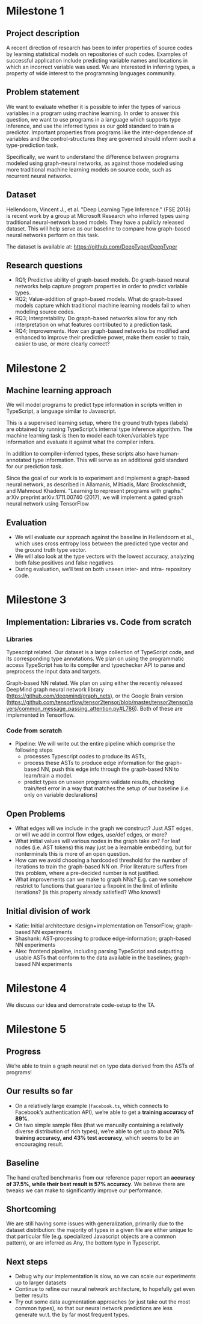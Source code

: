 # Milestone 1
## Project description
A recent direction of research has been to infer properties of source codes by learning statistical models on repositories of such codes. Examples of successful application include predicting variable names and locations in which an incorrect variable was used. We are interested in inferring types, a property of wide interest to the programming languages community.

## Problem statement
We want to evaluate whether it is possible to infer the types of various variables in a program using machine learning. In order to answer this question, we want to use programs in a language which supports type inference, and use the inferred types as our gold standard to train a predictor. Important properties from programs like the inter-dependence of variables and the control-structures they are governed should inform such a type-prediction task.

Specifically, we want to understand the difference between programs modeled using graph-neural networks, as against those modeled using more traditional machine learning models on source code, such as recurrent neural networks. 

## Dataset
Hellendoorn, Vincent J., et al. "Deep Learning Type Inference." (FSE 2018) is recent work by a group at Microsoft Research who inferred types using traditional neural-network based models. They have a publicly released dataset. This will help serve as our baseline to compare how graph-based neural networks perform on this task.

The dataset is available at: https://github.com/DeepTyper/DeepTyper

## Research questions
- RQ1; Predictive ability of graph-based models. Do graph-based neural networks help capture program properties in order to predict variable types.
- RQ2; Value-addition of graph-based models. What do graph-based models capture which traditional machine learning models fail to when modeling source codes.
- RQ3; Interpretability. Do graph-based networks allow for any rich interpretation on what features contributed to a prediction task.
- RQ4; Improvements. How can graph-based networks be modified and enhanced to improve their predictive power, make them easier to train, easier to use, or more clearly correct?

# Milestone 2
## Machine learning approach

We will model programs to predict type information in scripts written in TypeScript, a language similar to Javascript. 

This is a supervised learning setup, where the ground truth types (labels) are obtained by running TypeScript’s internal type inference algorithm. The machine learning task is then to model each token/variable’s type information and evaluate it against what the compiler infers.

In addition to compiler-inferred types, these scripts also have human-annotated type information. This will serve as an additional gold standard for our prediction task.

Since the goal of our work is to experiment and Implement a graph-based neural network, as described in Allamanis, Miltiadis, Marc Brockschmidt, and Mahmoud Khademi. "Learning to represent programs with graphs." arXiv preprint arXiv:1711.00740 (2017), we will implement a gated graph neural network using TensorFlow

## Evaluation
- We will evaluate our approach against the baseline in Hellendoorn et al., which uses cross entropy loss between the predicted type vector and the ground truth type vector.
- We will also look at the type vectors with the lowest accuracy, analyzing both false positives and false negatives.
- During evaluation, we’ll test on both unseen inter- and intra- repository code.

# Milestone 3
## Implementation: Libraries vs. Code from scratch
### Libraries
Typescript related. Our dataset is a large collection of TypeScript code, and its corresponding type annotations. We plan on using the programmatic access TypeScript has to its compiler and typechecker API to parse and preprocess the input data and targets.

Graph-based NN related. We plan on using either the recently released DeepMind graph neural network library (https://github.com/deepmind/graph_nets), or the Google Brain version (https://github.com/tensorflow/tensor2tensor/blob/master/tensor2tensor/layers/common_message_passing_attention.py#L786). Both of these are implemented in Tensorflow.

### Code from scratch
- Pipeline: We will write out the entire pipeline which comprise the following steps 
    - processes Typescript codes to produce its ASTs, 
    - process these ASTs to produce edge information for the graph-based NN, push this edge info through the graph-based NN to learn/train a model.
    - predict types on unseen programs validate results, checking train/test error in a way that matches the setup of our baseline (i.e. only on variable declarations)


## Open Problems
- What edges will we include in the graph we construct? Just AST edges, or will we add in control flow edges, use/def edges, or more?
- What initial values will various nodes in the graph take on? For leaf nodes (i.e. AST tokens) this may just be a learnable embedding, but for nonterminals this is more of an open question.
- How can we avoid choosing a hardcoded threshold for the number of iterations to train the graph-based NN on. Prior literature suffers from this problem, where a pre-decided number is not justified.
- What improvements can we make to graph NNs? E.g. can we somehow restrict to functions that guarantee a fixpoint in the limit of infinite iterations? (is this property already satisfied? Who knows!) 

## Initial division of work
- Katie: Initial architecture design+implementation on TensorFlow; graph-based NN experiments
- Shashank: AST-processing to produce edge-information; graph-based NN experiments
- Alex: frontend pipeline, including parsing TypeScript and outputting usable ASTs that conform to the data available in the baselines; graph-based NN experiments

# Milestone 4
We discuss our idea and demonstrate code-setup to the TA.

# Milestone 5
## Progress
We’re able to train a graph neural net on type data derived from the ASTs of programs! 

## Our results so far
- On a relatively large example (`facebook.ts`, which connects to Facebook’s authentication API), we’re able to get a **training accuracy of 89%**. 
- On two simple sample files (that we manually containing a relatively diverse distribution of rich types), we’re able to get up to about **76% training accuracy, and 43% test accuracy**, which seems to be an encouraging result.

## Baseline
The hand crafted benchmarks from our reference paper report an **accuracy of 37.5%,  while their best result is 57% accuracy**. We believe there are tweaks we can make to significantly improve our performance.

## Shortcoming
We are still having some issues with generalization, primarily due to the dataset distribution: the majority of types in a given file are either unique to that particular file (e.g. specialized Javascript objects are a common pattern), or are inferred as Any, the bottom type in Typescript.

## Next steps
- Debug why our implementation is slow, so we can scale our experiments up to larger datasets
- Continue to refine our neural network architecture, to hopefully get even better results
- Try out some data augmentation approaches (or just take out the most common types), so that our neural network predictions are less generate w.r.t. the by far most frequent types.
